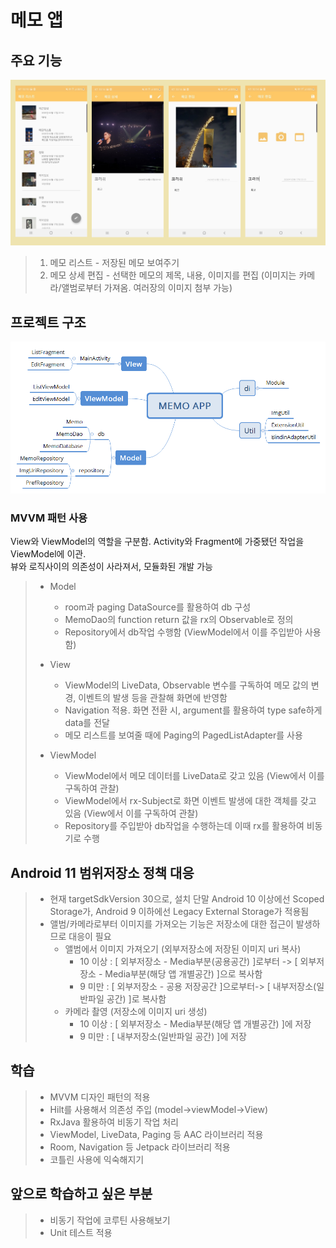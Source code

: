 # 메모 앱
## 주요 기능   
![화면](https://github.com/hyunju92/memoPr/blob/master/app/src/main/res/drawable/memo_screen_capture.png)
>   1. 메모 리스트 - 저장된 메모 보여주기     
>   2. 메모 상세 편집 - 선택한 메모의 제목, 내용, 이미지를 편집 (이미지는 카메라/앨범로부터 가져옴. 여러장의 이미지 첨부 가능)


## 프로젝트 구조
![구조](https://github.com/hyunju92/memoPr/blob/master/app/src/main/res/drawable/memo_app_structure.png)
  ### MVVM 패턴 사용  
  View와 ViewModel의 역할을 구분함. Activity와 Fragment에 가중됐던 작업을 ViewModel에 이관.      
  뷰와 로직사이의 의존성이 사라져서, 모듈화된 개발 가능
  >
  > - Model
  >   - room과 paging DataSource를 활용하여 db 구성
  >   - MemoDao의 function return 값을 rx의 Observable로 정의
  >   - Repository에서 db작업 수행함 (ViewModel에서 이를 주입받아 사용함)
  >
  > - View
  >   - ViewModel의 LiveData, Observable 변수를 구독하여 메모 값의 변경, 이벤트의 발생 등을 관찰해 화면에 반영함
  >   - Navigation 적용. 화면 전환 시, argument를 활용하여 type safe하게 data를 전달
  >   - 메모 리스트를 보여줄 때에 Paging의 PagedListAdapter를 사용
  >    
  > - ViewModel
  >   - ViewModel에서 메모 데이터를 LiveData로 갖고 있음 (View에서 이를 구독하여 관찰)
  >   - ViewModel에서 rx-Subject로 화면 이벤트 발생에 대한 객체를 갖고 있음 (View에서 이를 구독하여 관찰)
  >   - Repository를 주입받아 db작업을 수행하는데 이때 rx를 활용하여 비동기로 수행


## Android 11 범위저장소 정책 대응
  > - 현재 targetSdkVersion 30으로, 설치 단말 Android 10 이상에선 Scoped Storage가, Android 9 이하에선 Legacy External Storage가 적용됨
  > - 앨범/카메라로부터 이미지를 가져오는 기능은 저장소에 대한 접근이 발생하므로 대응이 필요
  >     - 앨범에서 이미지 가져오기 (외부저장소에 저장된 이미지 uri 복사)
  >         - 10 이상 : [ 외부저장소 - Media부분(공용공간) ]로부터 -> [ 외부저장소 - Media부분(해당 앱 개별공간) ]으로 복사함
  >         - 9 미만 : [ 외부저장소 - 공용 저장공간 ]으로부터-> [ 내부저장소(일반파일 공간) ]로 복사함
  >     - 카메라 촬영 (저장소에 이미지 uri 생성)
  >         - 10 이상 : [ 외부저장소 - Media부분(해당 앱 개별공간) ]에 저장
  >         - 9 미만 :  [ 내부저장소(일반파일 공간) ]에 저장


## 학습
  >  - MVVM 디자인 패턴의 적용
  >  - Hilt를 사용해서 의존성 주입 (model->viewModel->View)
  >  - RxJava 활용하여 비동기 작업 처리
  >  - ViewModel, LiveData, Paging 등 AAC 라이브러리 적용
  >  - Room, Navigation 등 Jetpack 라이브러리 적용
  >  - 코틀린 사용에 익숙해지기

## 앞으로 학습하고 싶은 부분
  >  - 비동기 작업에 코루틴 사용해보기
  >  - Unit 테스트 적용